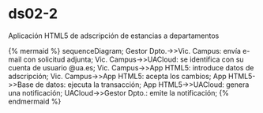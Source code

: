 # ds02-2

Aplicación HTML5 de adscripción de estancias a departamentos

{% mermaid %}
sequenceDiagram;
  Gestor Dpto.->>Vic. Campus: envía e-mail con solicitud adjunta;
  Vic. Campus->>UACloud: se identifica con su cuenta de usuario @ua.es;
  Vic. Campus->>App HTML5: introduce datos de adscripción;
  Vic. Campus->>App HTML5: acepta los cambios;
  App HTML5->>Base de datos: ejecuta la transacción;
  App HTML5->>UACloud: genera una notificación;
  UACloud->>Gestor Dpto.: emite la notificación;
{% endmermaid %}